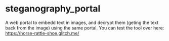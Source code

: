 # steganography_portal
A web portal to embedd text in images, and decrypt them (geting the text back from the image) using the same portal.
You can test the tool over here: https://horse-rattle-shoe.glitch.me/
